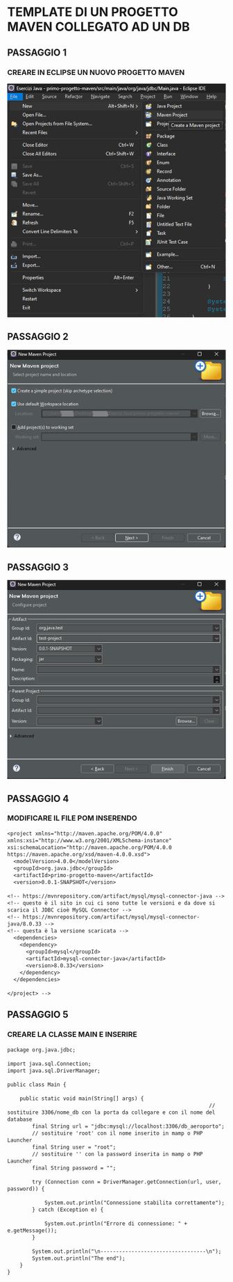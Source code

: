 # TEMPLATE DI UN PROGETTO MAVEN COLLEGATO AD UN DB

## PASSAGGIO 1
### CREARE IN ECLIPSE UN NUOVO PROGETTO MAVEN
![Alt text](image.png)

## PASSAGGIO 2
![Alt text](image-1.png)

## PASSAGGIO 3
![Alt text](image-2.png)

## PASSAGGIO 4
### MODIFICARE IL FILE POM INSERENDO

```
<project xmlns="http://maven.apache.org/POM/4.0.0" xmlns:xsi="http://www.w3.org/2001/XMLSchema-instance" xsi:schemaLocation="http://maven.apache.org/POM/4.0.0 https://maven.apache.org/xsd/maven-4.0.0.xsd">
  <modelVersion>4.0.0</modelVersion>
  <groupId>org.java.jdbc</groupId>
  <artifactId>primo-progetto-maven</artifactId>
  <version>0.0.1-SNAPSHOT</version>
  
<!-- https://mvnrepository.com/artifact/mysql/mysql-connector-java -->
<!-- questo è il sito in cui ci sono tutte le versioni e da dove si scarica il JDBC cioè MySQL Connector -->
<!-- https://mvnrepository.com/artifact/mysql/mysql-connector-java/8.0.33 -->
<!-- questa è la versione scaricata -->
  <dependencies>
    <dependency>
      <groupId>mysql</groupId>
      <artifactId>mysql-connector-java</artifactId>
      <version>8.0.33</version>
    </dependency>
  </dependencies>
  
</project> -->
```

## PASSAGGIO 5
### CREARE LA CLASSE MAIN E INSERIRE

```
package org.java.jdbc;

import java.sql.Connection;
import java.sql.DriverManager;

public class Main {

	public static void main(String[] args) {
																 // sostituire 3306/nome_db con la porta da collegare e con il nome del database
		final String url = "jdbc:mysql://localhost:3306/db_aeroporto";
		// sostituire 'root' con il nome inserito in mamp o PHP Launcher
		final String user = "root";
		// sostituire '' con la password inserita in mamp o PHP Launcher
		final String password = "";
		
		try (Connection conn = DriverManager.getConnection(url, user, password)) {
			
			System.out.println("Connessione stabilita correttamente");
		} catch (Exception e) {
			
			System.out.println("Errore di connessione: " + e.getMessage());
		}
		
		System.out.println("\n----------------------------------\n");
		System.out.println("The end");
	}
}
```
